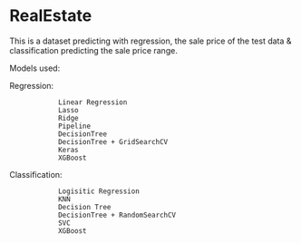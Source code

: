 # RealEstate

This is a dataset predicting with regression, the sale price of the test data & classification predicting the sale price range.

Models used:


Regression:
               
                Linear Regression
                Lasso
                Ridge
                Pipeline
                DecisionTree
                DecisionTree + GridSearchCV
                Keras
                XGBoost
                
Classification:

                Logisitic Regression
                KNN
                Decision Tree
                DecisionTree + RandomSearchCV
                SVC
                XGBoost
                
                
